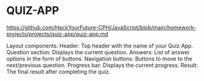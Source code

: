 # QUIZ-APP
 https://github.com/HackYourFuture-CPH/JavaScript/blob/main/homework-projects/projects/quiz-app/quiz-app.md

Layout components:
Header: Top header with the name of your Quiz App.
Question section: Displays the current question.
Answers: List of answer options in the form of buttons.
Navigation buttons: Buttons to move to the next/previous question.
Progress bar: Displays the current progress.
Result: The final result after completing the quiz.